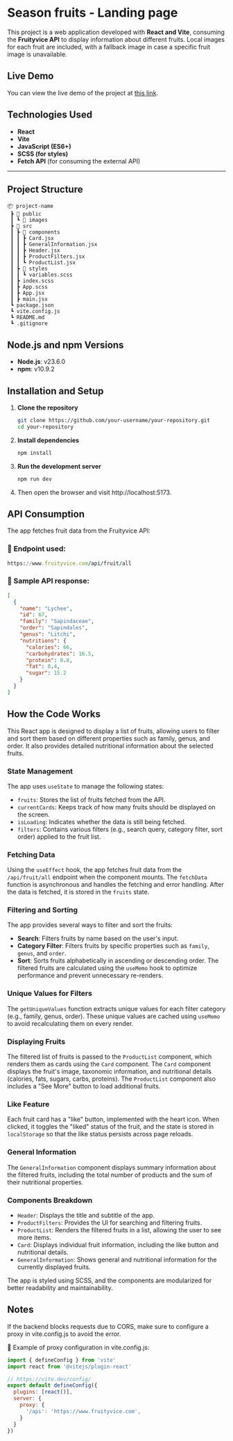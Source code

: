 # Season fruits - Landing page

This project is a web application developed with **React and Vite**, consuming the **Fruityvice API** to display information about different fruits. Local images for each fruit are included, with a fallback image in case a specific fruit image is unavailable.  

## Live Demo

You can view the live demo of the project at [this link](https://xMarioOP.github.io/season-fruits-landing-page/).

## Technologies Used  

- **React**  
- **Vite**  
- **JavaScript (ES6+)**  
- **SCSS (for styles)**  
- **Fetch API** (for consuming the external API)  

---

## Project Structure  

```plaintext
📦 project-name
 ┣ 📂 public
 ┃ ┗ 📂 images
 ┣ 📂 src
 ┃ ┣ 📂 components
 ┃ ┃ ┣ Card.jsx
 ┃ ┃ ┣ GeneralInformation.jsx
 ┃ ┃ ┣ Header.jsx
 ┃ ┃ ┣ ProductFilters.jsx
 ┃ ┃ ┗ ProductList.jsx
 ┃ ┣ 📂 styles
 ┃ ┃ ┗ variables.scss 
 ┃ ┣ index.scss
 ┃ ┣ App.scss
 ┃ ┣ App.jsx
 ┃ ┣ main.jsx
 ┗ package.json
 ┗ vite.config.js
 ┗ README.md
 ┗ .gitignore
```
## Node.js and npm Versions

- **Node.js**: v23.6.0
- **npm**: v10.9.2

## Installation and Setup

1. **Clone the repository**  
   ```sh
   git clone https://github.com/your-username/your-repository.git
   cd your-repository
    ```
2. **Install dependencies**  
   ```sh
   npm install
    ```
3. **Run the development server**  
   ```sh
   npm run dev
    ```
4. Then open the browser and visit http://localhost:5173.

## API Consumption

The app fetches fruit data from the Fruityvice API:

### 📌 Endpoint used:
```ruby
https://www.fruityvice.com/api/fruit/all
```
### 📌 Sample API response:
```json
[
  {
    "name": "Lychee",
    "id": 67,
    "family": "Sapindaceae",
    "order": "Sapindales",
    "genus": "Litchi",
    "nutritions": {
      "calories": 66,
      "carbohydrates": 16.5,
      "protein": 0.8,
      "fat": 0.4,
      "sugar": 15.2
    }
  }
]
```
## How the Code Works

This React app is designed to display a list of fruits, allowing users to filter and sort them based on different properties such as family, genus, and order. It also provides detailed nutritional information about the selected fruits.

### State Management
The app uses `useState` to manage the following states:
- `fruits`: Stores the list of fruits fetched from the API.
- `currentCards`: Keeps track of how many fruits should be displayed on the screen.
- `isLoading`: Indicates whether the data is still being fetched.
- `filters`: Contains various filters (e.g., search query, category filter, sort order) applied to the fruit list.

### Fetching Data
Using the `useEffect` hook, the app fetches fruit data from the `/api/fruit/all` endpoint when the component mounts. The `fetchData` function is asynchronous and handles the fetching and error handling. After the data is fetched, it is stored in the `fruits` state.

### Filtering and Sorting
The app provides several ways to filter and sort the fruits:
- **Search**: Filters fruits by name based on the user's input.
- **Category Filter**: Filters fruits by specific properties such as `family`, `genus`, and `order`.
- **Sort**: Sorts fruits alphabetically in ascending or descending order.
The filtered fruits are calculated using the `useMemo` hook to optimize performance and prevent unnecessary re-renders.

### Unique Values for Filters
The `getUniqueValues` function extracts unique values for each filter category (e.g., family, genus, order). These unique values are cached using `useMemo` to avoid recalculating them on every render.

### Displaying Fruits
The filtered list of fruits is passed to the `ProductList` component, which renders them as cards using the `Card` component. The `Card` component displays the fruit's image, taxonomic information, and nutritional details (calories, fats, sugars, carbs, proteins). The `ProductList` component also includes a "See More" button to load additional fruits.

### Like Feature
Each fruit card has a "like" button, implemented with the heart icon. When clicked, it toggles the "liked" status of the fruit, and the state is stored in `localStorage` so that the like status persists across page reloads.

### General Information
The `GeneralInformation` component displays summary information about the filtered fruits, including the total number of products and the sum of their nutritional properties.

### Components Breakdown
- `Header`: Displays the title and subtitle of the app.
- `ProductFilters`: Provides the UI for searching and filtering fruits.
- `ProductList`: Renders the filtered fruits in a list, allowing the user to see more items.
- `Card`: Displays individual fruit information, including the like button and nutritional details.
- `GeneralInformation`: Shows general and nutritional information for the currently displayed fruits.

The app is styled using SCSS, and the components are modularized for better readability and maintainability.

## Notes
If the backend blocks requests due to CORS, make sure to configure a proxy in vite.config.js to avoid the error.

📌 Example of proxy configuration in vite.config.js:

```javascript
import { defineConfig } from 'vite'
import react from '@vitejs/plugin-react'

// https://vite.dev/config/
export default defineConfig({
  plugins: [react()],
  server: {
    proxy: {
      '/api': 'https://www.fruityvice.com',
    }
  }
})

```
